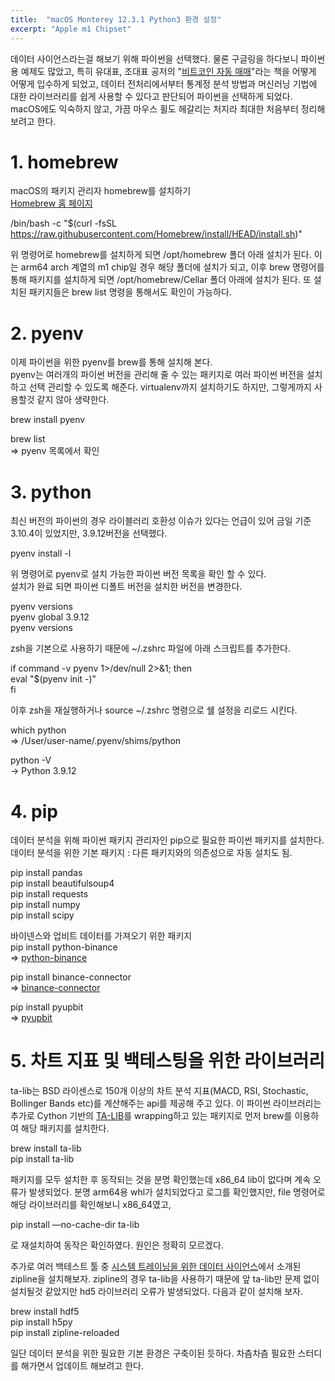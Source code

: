 ```yaml
---
title:  "macOS Monterey 12.3.1 Python3 환경 설정"
excerpt: "Apple m1 Chipset"
---
```


데이터 사이언스라는걸 해보기 위해 파이썬을 선택했다. 물론 구글링을 하다보니 파이썬용 예제도 많았고, 특히 유대표, 조대표 공저의 "[비트코인 자동 매매](https://wikidocs.net/book/1665)"라는 책을 어떻게 어떻게 입수하게 되었고, 데이터 전처리에서부터 통계정 분석 방법과 머신러닝 기법에 대한 라이브러리를 쉽게 사용할 수 있다고 판단되어 파이썬을 선택하게 되었다.<br>
macOS에도 익숙하지 않고, 가끔 마우스 휠도 헤갈리는 처지라 최대한 처음부터 정리해 보려고 한다.<br>

# 1. homebrew<br>
macOS의 패키지 관리자 homebrew를 설치하기<br>
[Homebrew 홈 페이지](https://brew.sh/index_ko)<br>

/bin/bash -c "$(curl -fsSL https://raw.githubusercontent.com/Homebrew/install/HEAD/install.sh)"<br>

위 명령어로 homebrew를 설치하게 되면 /opt/homebrew 폴더 아래 설치가 된다. 이는 arm64 arch 계열의 m1 chip일 경우 해당 폴더에 설치가 되고, 이후 brew 명령어를 통해 패키지를 설치하게 되면 /opt/homebrew/Cellar 폴더 아래에 설치가 된다. 또 설치된 패키지들은 brew list 명령을 통해서도 확인이 가능하다.<br>

# 2. pyenv<br>
이제 파이썬을 위한 pyenv를 brew를 통해 설치해 본다.<br>
pyenv는 여러개의 파이썬 버전을 관리해 줄 수 있는 패키지로 여러 파이썬 버전을 설치하고 선택 관리할 수 있도록 해준다. virtualenv까지 설치하기도 하지만, 그렇게까지 사용할것 같지 않아 생략한다.<br>

brew install pyenv<br>

brew list<br>
=> pyenv 목록에서 확인<br>

# 3. python<br>
최신 버전의 파이썬의 경우 라이블러리 호환성 이슈가 있다는 언급이 있어 금일 기준 3.10.4이 있었지만, 3.9.12버전을 선택했다.<br>

pyenv install -l<br>

위 명령어로 pyenv로 설치 가능한 파이썬 버전 목록을 확인 할 수 있다.<br>
설치가 완료 되면 파이썬 디폴트 버전을 설치한 버전을 변경한다.<br>

pyenv versions<br>
pyenv global 3.9.12<br>
pyenv versions<br>

zsh을 기본으로 사용하기 때문에 ~/.zshrc 파일에 아래 스크립트를 추가한다.<br>

if command -v pyenv 1>/dev/null 2>&1; then<br>
  eval "$(pyenv init -)"<br>
fi<br>

이후 zsh을 재실행하거나 source ~/.zshrc 명령으로 쉘 설정을 리로드 시킨다.<br>

which python<br>
 => /User/user-name/.pyenv/shims/python<br>
 
python -V<br>
 -> Python 3.9.12<br>

# 4. pip<br>
데이터 분석을 위해 파이썬 패키지 관리자인 pip으로 필요한 파이썬 패키지를 설치한다.<br>
데이터 분석을 위한 기본 패키지 : 다른 패키지와의 의존성으로 자동 설치도 됨.<br>

pip install pandas<br>
pip install beautifulsoup4<br>
pip install requests<br>
pip install numpy<br>
pip install scipy<br>

바이넨스와 업비트 데이터를 가져오기 위한 패키지<br>
pip install python-binance<br>
 => [python-binance](https://python-binance.readthedocs.io/en/latest/)<br>
 
pip install binance-connector<br>
 => [binance-connector](https://github.com/binance/binance-connector-python)<br>
 
pip install pyupbit<br>
 => [pyupbit](https://github.com/sharebook-kr/pyupbit)<br>

# 5. 차트 지표 및 백테스팅을 위한 라이브러리<br>
ta-lib는 BSD 라이센스로 150개 이상의 차트 분석 지표(MACD, RSI, Stochastic, Bollinger Bands etc)를 계산해주는 api를 제공해 주고 있다. 이 파이썬 라이브러리는 추가로 Cython 기반의 [TA-LIB](https://ta-lib.org/)를 wrapping하고 있는 패키지로 먼저 brew를 이용하여 해당 패키지를 설치한다.<br>

brew install ta-lib<br>
pip install ta-lib<br>

패키지를 모두 설치한 후 동작되는 것을 분명 확인했는데 x86_64 lib이 없다며 계속 오류가 발생되었다. 분명 arm64용 whl가 설치되었다고 로그를 확인했지만, file 명령어로 해당 라이브러리를 확인해보니 x86_64였고,<br>

pip install —no-cache-dir ta-lib <br>
 
로 재설치하여 동작은 확인하였다. 원인은 정확히 모르겠다.<br>

추가로 여러 백테스트 툴 중 [시스템 트레이닝을 위한 데이터 사이언스](https://wikidocs.net/60659)에서 소개된 zipline을 설치해보자. zipline의 경우 ta-lib을 사용하기 때문에 앞 ta-lib만 문제 없이 설치될것 같았지만 hd5 라이브러리 오류가 발생되었다. 다음과 같이 설치해 보자.<br>

brew install hdf5<br>
pip install h5py<br>
pip install zipline-reloaded<br>

일단 데이터 분석을 위한 필요한 기본 환경은 구축이된 듯하다. 차츰차츰 필요한 스터디를 해가면서 업데이트 해보려고 한다.<br>

